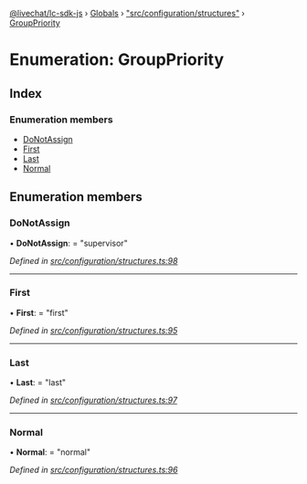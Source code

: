 [@livechat/lc-sdk-js](../README.md) › [Globals](../globals.md) › ["src/configuration/structures"](../modules/_src_configuration_structures_.md) › [GroupPriority](_src_configuration_structures_.grouppriority.md)

# Enumeration: GroupPriority

## Index

### Enumeration members

* [DoNotAssign](_src_configuration_structures_.grouppriority.md#donotassign)
* [First](_src_configuration_structures_.grouppriority.md#first)
* [Last](_src_configuration_structures_.grouppriority.md#last)
* [Normal](_src_configuration_structures_.grouppriority.md#normal)

## Enumeration members

###  DoNotAssign

• **DoNotAssign**: = "supervisor"

*Defined in [src/configuration/structures.ts:98](https://github.com/livechat/lc-sdk-js/blob/e25bbbb/src/configuration/structures.ts#L98)*

___

###  First

• **First**: = "first"

*Defined in [src/configuration/structures.ts:95](https://github.com/livechat/lc-sdk-js/blob/e25bbbb/src/configuration/structures.ts#L95)*

___

###  Last

• **Last**: = "last"

*Defined in [src/configuration/structures.ts:97](https://github.com/livechat/lc-sdk-js/blob/e25bbbb/src/configuration/structures.ts#L97)*

___

###  Normal

• **Normal**: = "normal"

*Defined in [src/configuration/structures.ts:96](https://github.com/livechat/lc-sdk-js/blob/e25bbbb/src/configuration/structures.ts#L96)*
